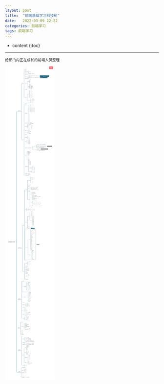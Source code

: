 ```yaml
---
layout: post
title:  "前端基础学习科技树"
date:   2022-03-09 22:22
categories: 前端学习
tags: 前端学习
---
```

* content
{:toc}
------

`给部门内正在成长的前端人员整理` 

![前端基础学习流程.png](https://github.com/Quietly-20201113/PictureSpace/blob/main/learn/front/%E5%89%8D%E7%AB%AF%E5%9F%BA%E7%A1%80%E5%AD%A6%E4%B9%A0%E6%B5%81%E7%A8%8B.png?raw=true)
